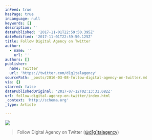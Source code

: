 ```yaml
---
inFeed: true
hasPage: true
inLanguage: null
keywords: []
description: ''
datePublished: '2017-11-01T22:59:50.395Z'
dateModified: '2017-11-01T22:59:50.125Z'
title: Follow Digital Agency on Twitter
author:
  - name: ''
    url: ''
authors: []
publisher:
  name: Twitter
  url: 'https://twitter.com/d1g1talagency'
sourcePath: _posts/2016-03-08-follow-digital-agency-on-twitter.md
via: {}
starred: false
datePublishedOriginal: '2017-07-12T02:13:31.682Z'
url: follow-digital-agency-on-twitter/index.html
_context: 'http://schema.org'
_type: Article

---
```

![](https://the-grid-user-content.s3-us-west-2.amazonaws.com/84cb792f-6cde-46ca-b918-2196008ee82e.png)

> Follow Digital Agency on Twitter ([@d1g1talagency][0])



[0]: https://twitter.com/d1g1talagency